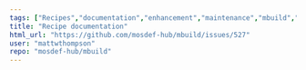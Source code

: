 ```yaml
---
tags: ["Recipes","documentation","enhancement","maintenance","mbuild","molecular-dynamics","molecular-simulation","molecule-builder","mosdef","python"]
title: "Recipe documentation"
html_url: "https://github.com/mosdef-hub/mbuild/issues/527"
user: "mattwthompson"
repo: "mosdef-hub/mbuild"
---
```


